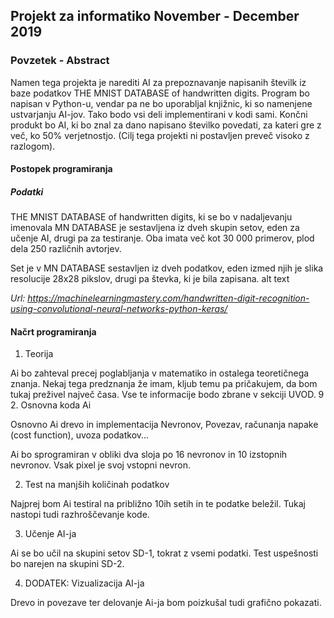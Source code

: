 ## Projekt za informatiko November - December 2019

### Povzetek - Abstract

Namen tega projekta je narediti AI za prepoznavanje napisanih številk iz baze podatkov THE MNIST DATABASE of handwritten digits. Program bo napisan v Python-u, vendar pa ne bo uporabljal knjižnic, ki so namenjene ustvarjanju AI-jov. Tako bodo vsi deli implementirani v kodi sami. Končni produkt bo AI, ki bo znal za dano napisano številko povedati, za kateri gre z več, ko 50% verjetnostjo. (Cilj tega projekti ni postavljen preveč visoko z razlogom).

#### Postopek programiranja

##### Podatki

THE MNIST DATABASE of handwritten digits, ki se bo v nadaljevanju imenovala MN DATABASE je sestavljena iz dveh skupin setov, eden za učenje AI, drugi pa za testiranje. Oba imata več kot 30 000 primerov, plod dela 250 različnih avtorjev.

Set je v MN DATABASE sestavljen iz dveh podatkov, eden izmed njih je slika resolucije 28x28 pikslov, drugi pa števka, ki je bila zapisana. alt text

*Url: https://machinelearningmastery.com/handwritten-digit-recognition-using-convolutional-neural-networks-python-keras/*

#### Načrt programiranja

1. Teorija

Ai bo zahteval precej poglabljanja v matematiko in ostalega teoretičnega znanja. Nekaj tega predznanja že imam, kljub temu pa pričakujem, da bom tukaj preživel največ časa. Vse te informacije bodo zbrane v sekciji UVOD. 9 2. Osnovna koda Ai

Osnovno Ai drevo in implementacija Nevronov, Povezav, računanja napake (cost function), uvoza podatkov...

Ai bo sprogramiran v obliki dva sloja po 16 nevronov in 10 izstopnih nevronov. Vsak pixel je svoj vstopni nevron.

2. Test na manjših količinah podatkov

Najprej bom Ai testiral na približno 10ih setih in te podatke beležil. Tukaj nastopi tudi razhroščevanje kode.

3. Učenje AI-ja

Ai se bo učil na skupini setov SD-1, tokrat z vsemi podatki. Test uspešnosti bo narejen na skupini SD-2.

4. DODATEK: Vizualizacija AI-ja

Drevo in povezave ter delovanje Ai-ja bom poizkušal tudi grafično pokazati.
